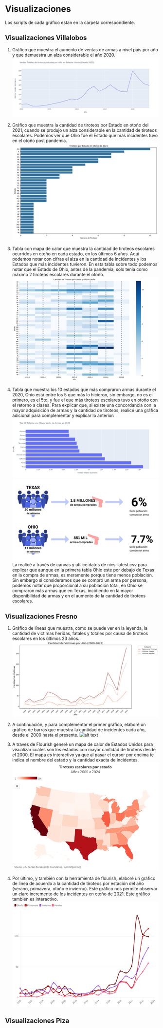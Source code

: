 # Visualizaciones 
Los scripts de cada gráfico estan en la carpeta correspondiente.

## Visualizaciones Villalobos 

1. Gráfico que muestra el aumento de ventas de armas a nivel país por año y que demuestra un alza considerable el año 2020. 
![1](../../docs/lineaxventa.jpg)


1. Gráfico que muestra la cantidad de tiroteos por Estado en otoño del 2021, cuando se produjo un alza considerable en la cantidad de tiroteos escolares. Podemos ver que Ohio fue el Estado que más incidentes tuvo en el otoño post pandemia. 
![alt text](../../docs/barrasxestados.jpg)

1. Tabla con mapa de calor que muestra la cantidad de tiroteos escolares ocurridos en otoño en cada estado, en los últimos 6 años. Aquí podemos notar con cifras el alza en la cantidad de incidentes y los Estados que más incidentes tuvieron. En esta tabla sobre todo podemos notar que el Estado de Ohio, antes de la pandemia, solo tenia como máximo 2 tiroteos escolares durante el otoño. 
![alt text](../../docs/calorxestados.jpg)

1. Tabla que muestra los 10 estados que más compraron armas durante el 2020, Ohio está entre los 5 que más lo hicieron, sin embargo, no es el primero, es el 5to, y fue el que más tiroteos escolares tuvo en otoño con el retorno a clases. Para explicar que, si existe una concordancia con la mayor adquisición de armas y la cantidad de tiroteos, realicé una gráfica adicional para complementar y explicar lo anterior:
![alt text](../../docs/barrasxventa2020.jpg)
![alt text](../../docs/ohiovstexas.jpg)
La realicé a través de canvas y utilice datos de nics-latest.csv para explicar que aunque en la primera tabla Ohio este por debajo de Texas en la compra de armas, es meramente porque tiene menos población. Sin embargo si consideramos que se compró un arma por persona, podemos notar que proporcional a su población total, en Ohio se compraron más armas que en Texas, incidiendo en la mayor disponibilidad de armas y en el aumento de la cantidad de tiroteos escolares.

## Visualizaciones Fresno

1. Gráfico de líneas que muestra, como se puede ver en la leyenda, la cantidad de victimas heridas, fatales y totales por causa de tiroteos escolares en los últimos 23 años. 
![alt text](../../docs/lineasxvictima.png)

1. A continuación, y para complementar el primer gráfico, elaboré un gráfico de barras que muestra la cantidad de incidentes cada año, desde el 2000 hasta el presente. 
![alt text](../../docs/barrasxaño.png)

1. A traves de Flourish generé un mapa de calor de Estados Unidos para visualizar cuáles son los estados con mayor cantidad de tiroteos desde el 2000. El mapa es interactivo ya que al pasar el cursor por encima te indica el nombre del estado y la cantidad exacta de incidentes. 
![alt text](../../docs/calorxestadosunidos.png)

1. Por último, y también con la herramienta de flourish, elaboré un gráfico de linea de acuerdo a la cantidad de tiroteos por estación del año (verano, primavera, otoño e invierno). Este gráfico nos permite observar un claro incremento de los incidentes en otoño de 2021. Este gráfico también es interactivo. 
![alt text](../../docs/lineasxestacion.png)

## Visualizaciones Piza 